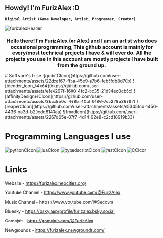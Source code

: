 ## Howdy! I'm FurizAlex :D
**`Digital Artist (Game Developer, Artist, Programmer, Creator)`**

  ![furizalexHeader](https://github.com/user-attachments/assets/baee14b3-a42e-469a-8cdc-3eff1ffb129a)
<h3 align="center">  
  Hello there! I'm FurizAlex (or Alex) and I am an artist who does occasional programming,
  This github account is mainly for every/most technical projects I have & will ever do.
  All the projects you use in this account are mostly projects I have built from the ground up.
</h3>
  # Software's I use
  ![godotCIcon](https://github.com/user-attachments/assets/22dcaf67-ffba-45e9-a7b6-feb5fdb8d70b)
  ![blender_icon_64x64](https://github.com/user-attachments/assets/e1e4297f-1600-4fc2-bc35-21d94ec0cb6c)
  ![affinityDesignerCIcon](https://github.com/user-attachments/assets/3bcc5b0c-468b-40af-9186-7eb278e36397)
  ![reaperCIcon](https://github.com/user-attachments/assets/e5345fcd-1456-4436-ba3d-b20cdd8143aa)
  ![fmodIcon](https://github.com/user-attachments/assets/2267d65e-07f7-4d14-92e8-c2cd18919b33)
  
  # Programming Languages I use
  ![pythonCIcon](https://github.com/user-attachments/assets/4ad1f1ab-6228-46e1-a6f0-1a17b04f7b58)
  ![luaCIcon](https://github.com/user-attachments/assets/34adb9e1-572f-4991-860b-7cdd9dcd82a0)
  ![typedscriptCIcon](https://github.com/user-attachments/assets/70faad91-74d5-419b-ac3d-83791b27f3a0)
  ![rustCIcon](https://github.com/user-attachments/assets/d202cc0d-1add-4af9-befe-77e857fe7c5a)
  ![CCIcon](https://github.com/user-attachments/assets/4253da2f-1aa5-49e6-a098-094cdad3b90b)
  
  # Links
  Website - https://furizalex.neocities.org/
  
  Youtube Channel - https://www.youtube.com/@FurizAlex
  
  Music Channel - https://www.youtube.com/@Secoyra
  
  Bluesky - https://bsky.app/profile/furizalex.bsky.social
  
  Gamejolt - https://gamejolt.com/@FurizAlex
  
  Newgrounds - https://furizalex.newgrounds.com/
